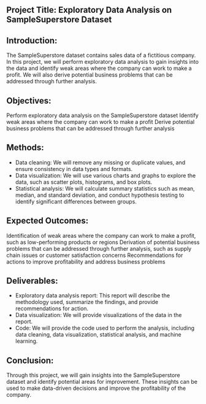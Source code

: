## Project Title: Exploratory Data Analysis on SampleSuperstore Dataset

## Introduction:
The SampleSuperstore dataset contains sales data of a fictitious company. In this project, we will perform exploratory data analysis to gain insights into the data and identify weak areas where the company can work to make a profit. We will also derive potential business problems that can be addressed through further analysis.

## Objectives:

Perform exploratory data analysis on the SampleSuperstore dataset
Identify weak areas where the company can work to make a profit
Derive potential business problems that can be addressed through further analysis

## Methods:

* Data cleaning: We will remove any missing or duplicate values, and ensure consistency in data types and formats.
* Data visualization: We will use various charts and graphs to explore the data, such as scatter plots, histograms, and box plots.
* Statistical analysis: We will calculate summary statistics such as mean, median, and standard deviation, and conduct hypothesis testing to identify significant differences between groups.

## Expected Outcomes:

Identification of weak areas where the company can work to make a profit, such as low-performing products or regions
Derivation of potential business problems that can be addressed through further analysis, such as supply chain issues or customer satisfaction concerns
Recommendations for actions to improve profitability and address business problems

## Deliverables:

* Exploratory data analysis report: This report will describe the methodology used, summarize the findings, and provide recommendations for action.
* Data visualization: We will provide visualizations of the data in the report.
* Code: We will provide the code used to perform the analysis, including data cleaning, data visualization, statistical analysis, and machine learning.

## Conclusion:
Through this project, we will gain insights into the SampleSuperstore dataset and identify potential areas for improvement. These insights can be used to make data-driven decisions and improve the profitability of the company.
